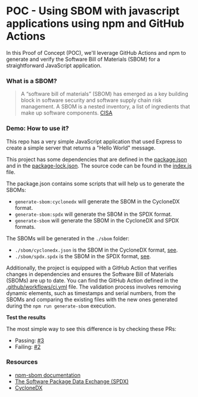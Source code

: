 # POC - Using SBOM with javascript applications using npm and GitHub Actions

In this Proof of Concept (POC), we'll leverage GitHub Actions and npm to generate and verify the Software Bill of Materials (SBOM) for a straightforward JavaScript application.

### What is a SBOM?

> A “software bill of materials” (SBOM) has emerged as a key building block in software security and software supply chain risk management. A SBOM is a nested inventory, a list of ingredients that make up software components. [CISA](https://www.cisa.gov/sbom)

### Demo: How to use it?

This repo has a very simple JavaScript application that used Express to create a simple server that returns a "Hello World" message.

This project has some dependencies that are defined in the [package.json](package.json) and in the [package-lock.json](package-lock.json). The source code can be found in the [index.js](index.js) file.

The package.json contains some scripts that will help us to generate the SBOMs:
- `generate-sbom:cyclonedx` will generate the SBOM in the CycloneDX format.
- `generate-sbom:spdx` will generate the SBOM in the SPDX format.
- `generate-sbom` will generate the SBOM in the CycloneDX and SPDX formats.

The SBOMs will be generated in the `./sbom` folder:
- `./sbom/cyclonedx.json` is the SBOM in the CycloneDX format, [see](sbom/cyclonedx.json).
- `./sbom/spdx.spdx` is the SBOM in the SPDX format, [see](sbom/spdx.json).


Additionally, the project is equipped with a GitHub Action that verifies changes in dependencies and ensures the Software Bill of Materials (SBOMs) are up to date. You can find the GitHub Action defined in the [.github/workflows/ci.yml](.github/workflows/ci.yml) file. The validation process involves removing dynamic elements, such as timestamps and serial numbers, from the SBOMs and comparing the existing files with the new ones generated during the `npm run generate-sbom` execution.

**Test the results**

The most simple way to see this difference is by checking these PRs:
- Passing: [#3](https://github.com/UlisesGascon/poc-sbom-javascript/pull/3)
- Failing: [#2](https://github.com/UlisesGascon/poc-sbom-javascript/pull/2)

### Resources

- [npm-sbom documentation](https://docs.npmjs.com/cli/v10/commands/npm-sbom)
- [The Software Package Data Exchange (SPDX)](https://spdx.dev/)
- [CycloneDX](https://cyclonedx.org/)